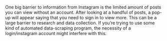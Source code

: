 
One big barrier to information from Instagram is the limited amount of posts you can view without an account. After looking at a handful of posts, a pop-up will appear saying that you need to sign in to view more. This can be a large barrier to research and data collection. If you’re trying to use some kind of automated data-scraping program, the necessity of a login/instagram account might interfere with this.


